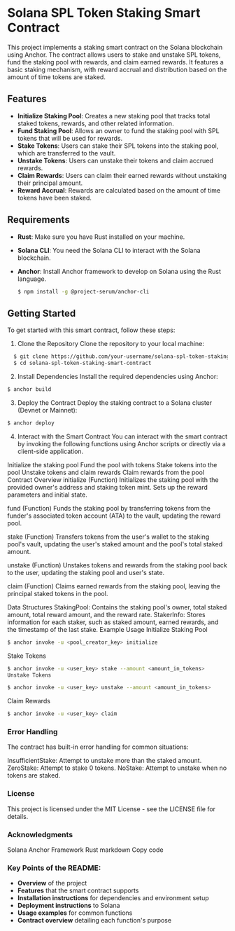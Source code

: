 # Solana SPL Token Staking Smart Contract

This project implements a staking smart contract on the Solana blockchain using Anchor. The contract allows users to stake and unstake SPL tokens, fund the staking pool with rewards, and claim earned rewards. It features a basic staking mechanism, with reward accrual and distribution based on the amount of time tokens are staked.

## Features

- **Initialize Staking Pool**: Creates a new staking pool that tracks total staked tokens, rewards, and other related information.
- **Fund Staking Pool**: Allows an owner to fund the staking pool with SPL tokens that will be used for rewards.
- **Stake Tokens**: Users can stake their SPL tokens into the staking pool, which are transferred to the vault.
- **Unstake Tokens**: Users can unstake their tokens and claim accrued rewards.
- **Claim Rewards**: Users can claim their earned rewards without unstaking their principal amount.
- **Reward Accrual**: Rewards are calculated based on the amount of time tokens have been staked.

## Requirements

- **Rust**: Make sure you have Rust installed on your machine.
- **Solana CLI**: You need the Solana CLI to interact with the Solana blockchain.
- **Anchor**: Install Anchor framework to develop on Solana using the Rust language.
  
  ```bash
  $ npm install -g @project-serum/anchor-cli
  ```
## Getting Started

To get started with this smart contract, follow these steps:

1. Clone the Repository
  Clone the repository to your local machine:

```bash
  $ git clone https://github.com/your-username/solana-spl-token-staking-smart-contract.git
  $ cd solana-spl-token-staking-smart-contract
```

2. Install Dependencies
Install the required dependencies using Anchor:

```bash
$ anchor build
```

3. Deploy the Contract
Deploy the staking contract to a Solana cluster (Devnet or Mainnet):

```bash
$ anchor deploy
```

4. Interact with the Smart Contract
You can interact with the smart contract by invoking the following functions using Anchor scripts or directly via a client-side application.

Initialize the staking pool
Fund the pool with tokens
Stake tokens into the pool
Unstake tokens and claim rewards
Claim rewards from the pool
Contract Overview
initialize (Function)
Initializes the staking pool with the provided owner's address and staking token mint. Sets up the reward parameters and initial state.

fund (Function)
Funds the staking pool by transferring tokens from the funder's associated token account (ATA) to the vault, updating the reward pool.

stake (Function)
Transfers tokens from the user's wallet to the staking pool's vault, updating the user's staked amount and the pool's total staked amount.

unstake (Function)
Unstakes tokens and rewards from the staking pool back to the user, updating the staking pool and user's state.

claim (Function)
Claims earned rewards from the staking pool, leaving the principal staked tokens in the pool.

Data Structures
StakingPool: Contains the staking pool's owner, total staked amount, total reward amount, and the reward rate.
StakerInfo: Stores information for each staker, such as staked amount, earned rewards, and the timestamp of the last stake.
Example Usage
Initialize Staking Pool

```bash
$ anchor invoke -u <pool_creator_key> initialize
```

Stake Tokens

```bash
$ anchor invoke -u <user_key> stake --amount <amount_in_tokens>
Unstake Tokens
```

```bash
$ anchor invoke -u <user_key> unstake --amount <amount_in_tokens>
```

Claim Rewards
```bash
$ anchor invoke -u <user_key> claim
```

### Error Handling
The contract has built-in error handling for common situations:

InsufficientStake: Attempt to unstake more than the staked amount.
ZeroStake: Attempt to stake 0 tokens.
NoStake: Attempt to unstake when no tokens are staked.

### License
This project is licensed under the MIT License - see the LICENSE file for details.

### Acknowledgments
Solana
Anchor Framework
Rust
markdown
Copy code

### Key Points of the README:
- **Overview** of the project
- **Features** that the smart contract supports
- **Installation instructions** for dependencies and environment setup
- **Deployment instructions** to Solana
- **Usage examples** for common functions
- **Contract overview** detailing each function's purpose
